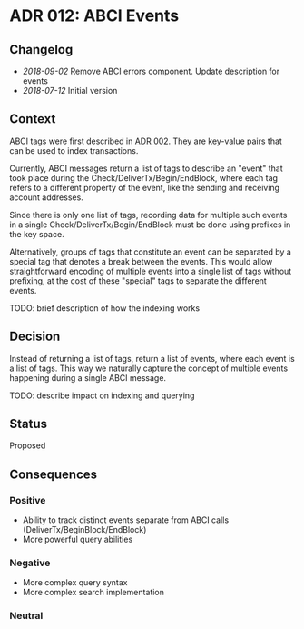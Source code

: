 # ADR 012: ABCI Events

## Changelog

- *2018-09-02* Remove ABCI errors component. Update description for events
- *2018-07-12* Initial version

## Context

ABCI tags were first described in [ADR 002](https://github.com/providenetwork/tendermint/blob/master/docs/architecture/adr-002-event-subscription.md).
They are key-value pairs that can be used to index transactions.

Currently, ABCI messages return a list of tags to describe an
"event" that took place during the Check/DeliverTx/Begin/EndBlock,
where each tag refers to a different property of the event, like the sending and receiving account addresses.

Since there is only one list of tags, recording data for multiple such events in
a single Check/DeliverTx/Begin/EndBlock must be done using prefixes in the key
space.

Alternatively, groups of tags that constitute an event can be separated by a
special tag that denotes a break between the events. This would allow
straightforward encoding of multiple events into a single list of tags without
prefixing, at the cost of these "special" tags to separate the different events.

TODO: brief description of how the indexing works

## Decision

Instead of returning a list of tags, return a list of events, where
each event is a list of tags. This way we naturally capture the concept of
multiple events happening during a single ABCI message.

TODO: describe impact on indexing and querying

## Status

Proposed

## Consequences

### Positive

- Ability to track distinct events separate from ABCI calls (DeliverTx/BeginBlock/EndBlock)
- More powerful query abilities

### Negative

- More complex query syntax
- More complex search implementation

### Neutral
